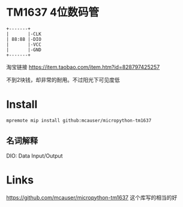 # TM1637 4位数码管

```
+-------+
|       |-CLK
| 88:88 |-DIO
|       |-VCC
|       |-GND
+-------+
```

淘宝链接 https://item.taobao.com/item.htm?id=828797425257

不到2块钱，却非常的耐用。不过阳光下可见度低

# Install

```sh
mpremote mip install github:mcauser/micropython-tm1637
```

## 名词解释

DIO: Data Input/Output

# Links
https://github.com/mcauser/micropython-tm1637  这个库写的相当的好